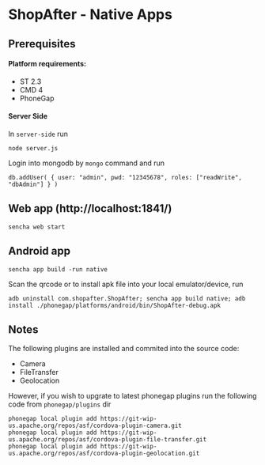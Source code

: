 # ShopAfter - Native Apps


## Prerequisites
#### Platform requirements:
* ST 2.3
* CMD 4
* PhoneGap

#### Server Side
In `server-side` run

    node server.js

Login into mongodb by `mongo` command and run

    db.addUser( { user: "admin", pwd: "12345678", roles: ["readWrite", "dbAdmin"] } )

## Web app (http://localhost:1841/)

    sencha web start
    
## Android app

    sencha app build -run native
    
Scan the qrcode or to install apk file into your local emulator/device, run

    adb uninstall com.shopafter.ShopAfter; sencha app build native; adb install ./phonegap/platforms/android/bin/ShopAfter-debug.apk
    
## Notes
The following plugins are installed and commited into the source code:
* Camera
* FileTransfer
* Geolocation

However, if you wish to upgrate to latest phonegap plugins run the following code from `phonegap/plugins` dir

    phonegap local plugin add https://git-wip-us.apache.org/repos/asf/cordova-plugin-camera.git
    phonegap local plugin add https://git-wip-us.apache.org/repos/asf/cordova-plugin-file-transfer.git
    phonegap local plugin add https://git-wip-us.apache.org/repos/asf/cordova-plugin-geolocation.git





